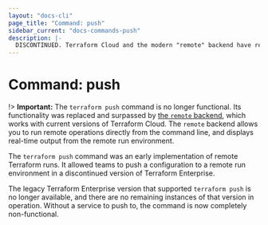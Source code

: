 ```yaml
---
layout: "docs-cli"
page_title: "Command: push"
sidebar_current: "docs-commands-push"
description: |-
  DISCONTINUED. Terraform Cloud and the modern "remote" backend have replaced the old `terraform push` command.
---
```


# Command: push

!> **Important:** The `terraform push` command is no longer functional. Its functionality was replaced and surpassed by [the `remote` backend](/docs/backends/types/remote.html), which works with current versions of Terraform Cloud. The `remote` backend allows you to run remote operations directly from the command line, and displays real-time output from the remote run environment.

The `terraform push` command was an early implementation of remote Terraform runs. It allowed teams to push a configuration to a remote run environment in a discontinued version of Terraform Enterprise.

The legacy Terraform Enterprise version that supported `terraform push` is no longer available, and there are no remaining instances of that version in operation. Without a service to push to, the command is now completely non-functional.


